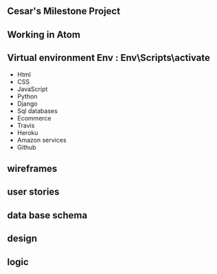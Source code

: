 ## Cesar's Milestone Project
## Working in Atom
## Virtual environment Env : Env\Scripts\activate

* Html
* CSS
* JavaScript
* Python
* Django
* Sql databases
* Ecommerce
* Travis
* Heroku
* Amazon services
* Github

## wireframes
## user stories
## data base schema
## design
## logic
